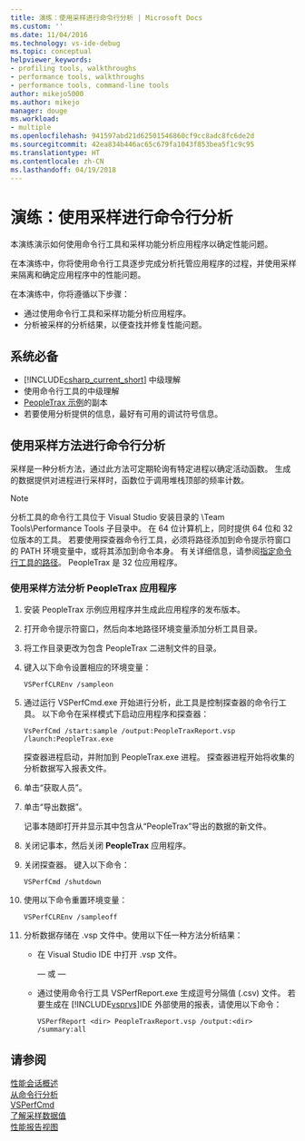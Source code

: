 ```yaml
---
title: 演练：使用采样进行命令行分析 | Microsoft Docs
ms.custom: ''
ms.date: 11/04/2016
ms.technology: vs-ide-debug
ms.topic: conceptual
helpviewer_keywords:
- profiling tools, walkthroughs
- performance tools, walkthroughs
- performance tools, command-line tools
author: mikejo5000
ms.author: mikejo
manager: douge
ms.workload:
- multiple
ms.openlocfilehash: 941597abd21d62501546860cf9cc8adc8fc6de2d
ms.sourcegitcommit: 42ea834b446ac65c679fa1043f853bea5f1c9c95
ms.translationtype: HT
ms.contentlocale: zh-CN
ms.lasthandoff: 04/19/2018
---
```

# <a name="walkthrough-command-line-profiling-using-sampling"></a>演练：使用采样进行命令行分析

本演练演示如何使用命令行工具和采样功能分析应用程序以确定性能问题。

在本演练中，你将使用命令行工具逐步完成分析托管应用程序的过程，并使用采样来隔离和确定应用程序中的性能问题。

在本演练中，你将遵循以下步骤：

- 通过使用命令行工具和采样功能分析应用程序。
- 分析被采样的分析结果，以便查找并修复性能问题。

## <a name="prerequisites"></a>系统必备

- [!INCLUDE[csharp_current_short](../misc/includes/csharp_current_short_md.md)] 中级理解
- 使用命令行工具的中级理解
- [PeopleTrax 示例](../profiling/peopletrax-sample-profiling-tools.md)的副本
- 若要使用分析提供的信息，最好有可用的调试符号信息。

## <a name="command-line-profiling-using-the-sampling-method"></a>使用采样方法进行命令行分析

采样是一种分析方法，通过此方法可定期轮询有特定进程以确定活动函数。 生成的数据提供对进程进行采样时，函数位于调用堆栈顶部的频率计数。

> [!NOTE]
> 分析工具的命令行工具位于 Visual Studio 安装目录的 \Team Tools\Performance Tools 子目录中。 在 64 位计算机上，同时提供 64 位和 32 位版本的工具。 若要使用探查器命令行工具，必须将路径添加到命令提示符窗口的 PATH 环境变量中，或将其添加到命令本身。 有关详细信息，请参阅[指定命令行工具的路径](../profiling/specifying-the-path-to-profiling-tools-command-line-tools.md)。 PeopleTrax 是 32 位应用程序。

### <a name="to-profile-the-peopletrax-application-by-using-the-sampling-method"></a>使用采样方法分析 PeopleTrax 应用程序

1. 安装 PeopleTrax 示例应用程序并生成此应用程序的发布版本。

2. 打开命令提示符窗口，然后向本地路径环境变量添加分析工具目录。

3. 将工作目录更改为包含 PeopleTrax 二进制文件的目录。

4. 键入以下命令设置相应的环境变量：

    ```
    VSPerfCLREnv /sampleon
    ```

5. 通过运行 VSPerfCmd.exe 开始进行分析，此工具是控制探查器的命令行工具。 以下命令在采样模式下启动应用程序和探查器：

    ```
    VsPerfCmd /start:sample /output:PeopleTraxReport.vsp /launch:PeopleTrax.exe
    ```

     探查器进程启动，并附加到 PeopleTrax.exe 进程。 探查器进程开始将收集的分析数据写入报表文件。

6. 单击“获取人员”。

7. 单击“导出数据”。

     记事本随即打开并显示其中包含从“PeopleTrax”导出的数据的新文件。

8. 关闭记事本，然后关闭 **PeopleTrax** 应用程序。

9. 关闭探查器。 键入以下命令：

    ```
    VSPerfCmd /shutdown
    ```

10. 使用以下命令重置环境变量：

    ```
    VSPerfCLREnv /sampleoff
    ```

11. 分析数据存储在 .vsp 文件中。使用以下任一种方法分析结果：

    - 在 Visual Studio IDE 中打开 .vsp 文件。

         — 或 —

    - 通过使用命令行工具 VSPerfReport.exe 生成逗号分隔值 (.csv) 文件。 若要生成在 [!INCLUDE[vsprvs](../code-quality/includes/vsprvs_md.md)]IDE 外部使用的报表，请使用以下命令：

        ```
        VSPerfReport <dir> PeopleTraxReport.vsp /output:<dir> /summary:all
        ```

## <a name="see-also"></a>请参阅

[性能会话概述](../profiling/performance-session-overview.md)  
[从命令行分析](../profiling/using-the-profiling-tools-from-the-command-line.md)  
[VSPerfCmd](../profiling/vsperfcmd.md)  
[了解采样数据值](../profiling/understanding-sampling-data-values.md)  
[性能报告视图](../profiling/performance-report-views.md)